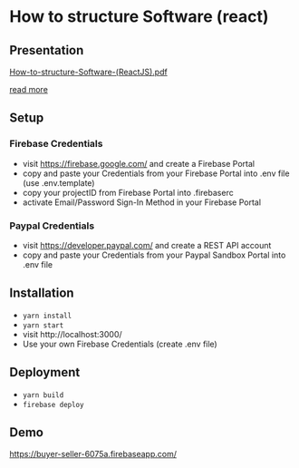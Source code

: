 # How to structure Software (react) 

## Presentation

[How-to-structure-Software-(ReactJS).pdf](documentation/How-to-structure-Software-(ReactJS).pdf)

[read more]()

## Setup

### Firebase Credentials

- visit https://firebase.google.com/ and create a Firebase Portal
- copy and paste your Credentials from your Firebase Portal into .env file (use .env.template)
- copy your projectID from Firebase Portal into .firebaserc
- activate Email/Password Sign-In Method in your Firebase Portal


### Paypal Credentials

- visit https://developer.paypal.com/ and create a REST API account
- copy and paste your Credentials from your Paypal Sandbox Portal into .env file 

## Installation

- `yarn install`
- `yarn start`
- visit http://localhost:3000/
- Use your own Firebase Credentials (create .env file)

## Deployment

- `yarn build`
- `firebase deploy`

## Demo

https://buyer-seller-6075a.firebaseapp.com/



